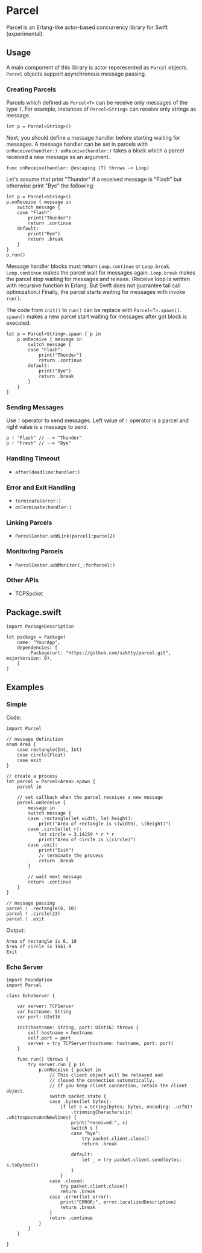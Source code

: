 # Parcel

Parcel is an Erlang-like actor-based concurrency library for Swift (experimental).

## Usage

A main component of this library is actor reperesented as ``Parcel`` objects.
``Parcel`` objects support asynchronous message passing.

### Creating Parcels

Parcels which defined as ``Percel<T>`` can be receive only messages of the type ``T``.
For example, instances of ``Parcel<String>`` can receive only strings as message.

```
let p = Parcel<String>()
```

Next, you should define a message handler before starting waiting for messages.
A message handler can be set in parcels with ``onReceive(handler:)``.
``onReceive(handler:)`` takes a block which a parcel received a new message as an argument.

```
func onReceive(handler: @escaping (T) throws -> Loop)
```

Let's assume that print "Thunder" if a received message is "Flash" but otherwise print "Bye" the following:

```
let p = Parcel<String>()
p.onReceive { message in
    switch message {
    case "Flash":
        print("Thunder")
        return .continue
    default:
        print("Bye")
        return .break
    }
}
p.run()
```

Message handler blocks must return ``Loop.continue`` or ``Loop.break``.
``Loop.continue`` makes the parcel wait for messages again.
``Loop.break`` makes the parcel stop waiting for messages and release.
(Receive loop is written with recursive function in Erlang.
But Swift does not guarantee tail call optimization.)
Finally, the parcel starts waiting for messages with invoke ``run()``.

The code from ``init()`` to ``run()`` can be replace with ``Parcel<T>.spawn()``.
``spawn()`` makes a new parcel start waiting for messages after got block is executed.

```
let p = Parcel<String>.spawn { p in
    p.onReceive { message in
        switch message {
        case "Flash":
            print("Thunder")
            return .continue
        default:
            print("Bye")
            return .break
        }
    }
}
```

### Sending Messages

Use ``!`` operator to send messages.
Left value of ``!`` operator is a parcel and right value is a message to send.

```
p ! "Flash" // --> "Thunder"
p ! "Fresh" // --> "Bye"
```

### Handling Timeout

- ``after(deadline:handler:)``

### Error and Exit Handling

- ``terminate(error:)``
- ``onTerminate(handler:)``

### Linking Parcels

- ``ParcelCenter.addLink(parcel1:parcel2)``

### Monitoring Parcels

- ``ParcelCenter.addMonitor(_:forParcel:)``

### Other APIs

- TCPSocket

## Package.swift

```
import PackageDescription

let package = Package(
    name: "YourApp",
    dependencies: [
        .Package(url: "https://github.com/szktty/parcel.git", majorVersion: 0),
    ]
)
```

## Examples

### Simple

Code:

```
import Parcel

// message definition
enum Area {
    case rectangle(Int, Int)
    case circle(Float)
    case exit
}

// create a process
let parcel = Parcel<Area>.spawn {
    parcel in

    // set callback when the parcel receives a new message
    parcel.onReceive {
        message in
        switch message {
        case .rectangle(let width, let height):
            print("Area of rectangle is \(width), \(height)")
        case .circle(let r):
            let circle = 3.14159 * r * r
            print("Area of circle is \(circle)")
        case .exit:
            print("Exit")
            // terminate the process
            return .break
        }

        // wait next message
        return .continue
    }
}

// message passing
parcel ! .rectangle(6, 10)
parcel ! .circle(23)
parcel ! .exit
```

Output:

```
Area of rectangle is 6, 10
Area of circle is 1661.9
Exit
```

### Echo Server

```
import Foundation
import Parcel

class EchoServer {
    
    var server: TCPServer
    var hostname: String
    var port: UInt16
    
    init(hostname: String, port: UInt16) throws {
        self.hostname = hostname
        self.port = port
        server = try TCPServer(hostname: hostname, port: port)
    }
    
    func run() throws {
        try server.run { p in
            p.onReceive { packet in
                // This client object will be released and
                // closed the connection automatically.
                // If you keep client connection, retain the client object.
                switch packet.state {
                case .bytes(let bytes):
                    if let s = String(bytes: bytes, encoding: .utf8)?
                        .trimmingCharacters(in: .whitespacesAndNewlines) {
                        print("received:", s)
                        switch s {
                        case "bye":
                            try packet.client.close()
                            return .break
                            
                        default:
                            let _ = try packet.client.send(bytes: s.toBytes())
                        }
                    }
                case .closed:
                    try packet.client.close()
                    return .break
                case .error(let error):
                    print("ERROR:", error.localizedDescription)
                    return .break
                }
                return .continue
            }
        }
    }
    
}
```
